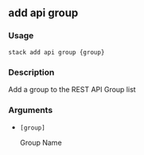 ## add api group

### Usage

`stack add api group {group}`

### Description

Add a group to the REST API Group list

### Arguments

* `[group]`

   Group Name



